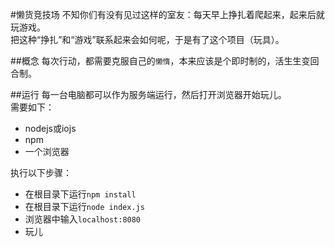 #懒货竞技场
不知你们有没有见过这样的室友：每天早上挣扎着爬起来，起来后就玩游戏。  
把这种“挣扎”和“游戏”联系起来会如何呢，于是有了这个项目（玩具）。

##概念
每次行动，都需要克服自己的`懒惰`，本来应该是个即时制的，活生生变回合制。

##运行
每一台电脑都可以作为服务端运行，然后打开浏览器开始玩儿。  
需要如下：
- nodejs或iojs
- npm
- 一个浏览器

执行以下步骤：  
- 在根目录下运行`npm install`
- 在根目录下运行`node index.js`
- 浏览器中输入`localhost:8080`
- 玩儿
